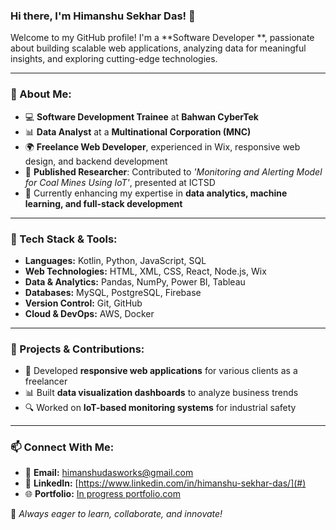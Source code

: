 ### Hi there, I'm Himanshu Sekhar Das! 👋

Welcome to my GitHub profile! I'm a **Software Developer **, passionate about building scalable web applications, analyzing data for meaningful insights, and exploring cutting-edge technologies.

---

### 🔹 About Me:
- 💻 **Software Development Trainee** at **Bahwan CyberTek**
- 📊 **Data Analyst** at a **Multinational Corporation (MNC)**
- 🌍 **Freelance Web Developer**, experienced in Wix, responsive web design, and backend development
- 📝 **Published Researcher**: Contributed to *'Monitoring and Alerting Model for Coal Mines Using IoT'*, presented at ICTSD
- 📖 Currently enhancing my expertise in **data analytics, machine learning, and full-stack development**

---

### 🔧 Tech Stack & Tools:
- **Languages:** Kotlin, Python, JavaScript, SQL
- **Web Technologies:** HTML, XML, CSS, React, Node.js, Wix
- **Data & Analytics:** Pandas, NumPy, Power BI, Tableau
- **Databases:** MySQL, PostgreSQL, Firebase
- **Version Control:** Git, GitHub
- **Cloud & DevOps:** AWS, Docker

---

### 📌 Projects & Contributions:
- 🚀 Developed **responsive web applications** for various clients as a freelancer
- 📊 Built **data visualization dashboards** to analyze business trends
- 🔍 Worked on **IoT-based monitoring systems** for industrial safety

---

### 📫 Connect With Me:
- 📧 **Email:** [himanshudasworks@gmail.com](mailto:himanshudasworks@gmail.com)
- 🔗 **LinkedIn:** [https://www.linkedin.com/in/himanshu-sekhar-das/](#)
- 🌐 **Portfolio:** [In progress portfolio.com](#)

🚀 *Always eager to learn, collaborate, and innovate!*
